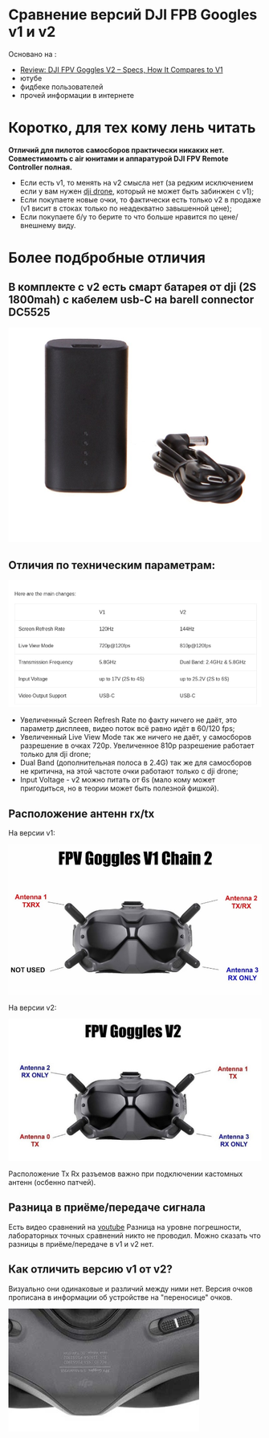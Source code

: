 # Сравнение версий DJI FPB Googles v1 и v2
Основано на :

- [Review: DJI FPV Goggles V2 – Specs, How It Compares to V1](https://oscarliang.com/dji-fpv-goggles-v2/)
- ютубе
- фидбеке пользователей
- прочей информации в интернете
  
# Коротко, для тех кому лень читать

**Отличий для пилотов самосборов практически никаких нет. Совместимомть с air юнитами и аппаратурой DJI FPV Remote Controller полная.**
- Если есть v1, то менять на v2 смысла нет (за редким исключением если у вам нужен [dji drone](https://www.dji.com/dji-fpv), который не может быть забинжен с v1);
- Если покупаете новые очки, то фактически есть только v2 в продаже (v1 висит в стоках только по неадекватно завышенной цене);
- Если покупаете б/у то берите то что больше нравится по цене/внешнему виду.


# Более подбробные отличия
## В комплекте с v2 есть смарт батарея от dji (2S 1800mah) c кабелем usb-C на barell connector DC5525
![battery](/googles-v1-vs-v2/pics/smart-battery.jpg?raw=true)

## Отличия по техническим параметрам:

![tech-params](/googles-v1-vs-v2/pics/tech-params.jpg?raw=true)

- Увеличенный Screen Refresh Rate по факту ничего не даёт, это параметр дисплеев, видео поток всё равно идёт в 60/120 fps;
- Увеличенный Live View Mode так же ничего не даёт, у самосборов разрешение в очках 720p. Увеличенное 810p разрешение работает только для dji drone;
- Dual Band (дополнительная полоса в 2.4G) так же для самосборов не критична, на этой частоте очки работают только с dji drone;
- Input Voltage - v2 можно питать от 6s (мало кому может пригодиться, но в теории может быть полезной фишкой).

## Расположение антенн rx/tx
На версии v1:

![v1-rx-tx](/googles-v1-vs-v2/pics/v1-rxtx.jpg)

На версии v2:

![v2-rx-tx](/googles-v1-vs-v2/pics/v2-rxtx.jpg)

Расположение Tx Rx разъемов важно при подключении кастомных антенн (осбенно патчей).

## Разница в приёме/передаче сигнала
Есть видео сравнений на [youtube](https://www.youtube.com/watch?v=vEsrGewdjBA)
Разница на уровне погрешности, лабораторных точных сравнений никто не проводил. 
Можно сказать что разницы в приёме/передаче в v1 и v2 нет.

## Как отличить версию v1 от v2?
Визуально они одинаковые и различий между  ними нет.
Версия очков прописана в информации об устройстве на "переносице" очков.

![version](/googles-v1-vs-v2/pics/googles-version.jpg?raw=true)
